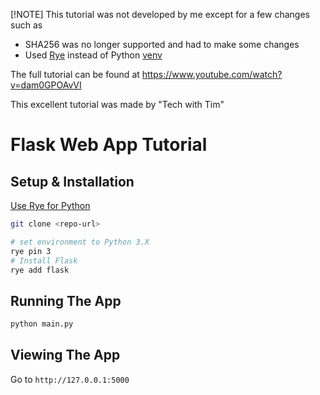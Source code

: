 
[!NOTE]
This tutorial was not developed by me except for a few changes such as 
- SHA256 was no longer supported and had to make some changes
- Used [Rye](https://rye.astral.sh/) instead of Python [venv](https://docs.python.org/3/library/venv.html)

The full tutorial can be found at 
https://www.youtube.com/watch?v=dam0GPOAvVI

This excellent tutorial was made by "Tech with Tim" 

# Flask Web App Tutorial

## Setup & Installation

[Use Rye for Python](https://mac.install.guide/python/use-rye)


```bash
git clone <repo-url>
```

```bash
# set environment to Python 3.X
rye pin 3 
# Install Flask
rye add flask
```

## Running The App

```bash
python main.py
```

## Viewing The App

Go to `http://127.0.0.1:5000`
